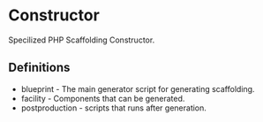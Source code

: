 # Constructor

Specilized PHP Scaffolding Constructor.

## Definitions

- blueprint - The main generator script for generating scaffolding.
- facility  - Components that can be generated.
- postproduction - scripts that runs after generation.



